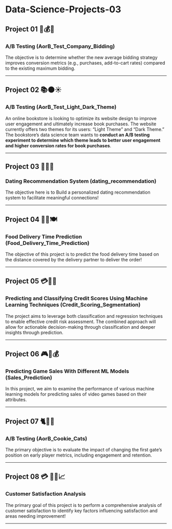 # Data-Science-Projects-03
## Project 01 🔖💰💱
### A/B Testing (AorB_Test_Company_Bidding)
The objective is to determine whether the new average bidding strategy improves conversion metrics (e.g., purchases, add-to-cart rates) compared to the existing maximum bidding.

---
## Project 02 📚🌑☀️
### A/B Testing (AorB_Test_Light_Dark_Theme)  
An online bookstore is looking to optimize its website design to improve user engagement and ultimately increase book purchases. The website currently offers two themes for its users: “Light Theme” and “Dark Theme.”   
The bookstore’s data science team wants to **conduct an A/B testing experiment to determine which theme leads to better user engagement and higher conversion rates for book purchases**.  

---
## Project 03 💝💞💘
### Dating Recommendation System (dating_recommendation)
The objective here is to Build a personalized dating recommendation system to facilitate meaningful connections!

---
## Project 04 🍔🍝🍽️
### Food Delivery Time Prediction (Food_Delivery_Time_Prediction)
The objective of this project is to predict the food delivery time based on the distance covered by the delivery partner to deliver the order!  

---
## Project 05 💳💸🏦
### Predicting and Classifying Credit Scores Using Machine Learning Techniques (Credit_Scoring_Segmentation)
The project aims to leverage both classification and regression techniques to enable effective credit risk assessment. The combined approach will allow for actionable decision-making through classification and deeper insights through prediction.

---
## Project 06 🎮🎲💰
### Predicting Game Sales With Different ML Models (Sales_Prediction)
In this project, we aim to examine the performance of various machine learning models for predicting sales of video games based on their attributes.

---
## Project 07 🐈🍪🍩
### A/B Testing (AorB_Cookie_Cats)
The primary objective is to evaluate the impact of changing the first gate’s position on early player metrics, including engagement and retention.

---
## Project 08 💳 🧑‍💼📈
### Customer Satisfaction Analysis 
The primary goal of this project is to perform a comprehensive analysis of customer satisfaction to identify key factors influencing satisfaction and areas needing improvement!

---
